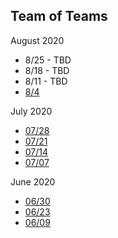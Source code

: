 ## Team of Teams

August 2020
- 8/25 - TBD
- 8/18 - TBD
- 8/11 - TBD
- [8/4](https://drive.google.com/file/d/1wa0av_riHEbdGTBo4ya6-2XDpPx4_XAz/view?usp=sharing)

July 2020
- [07/28](https://drive.google.com/open?id=15UHjA9J7bo_oJg3rbqaJq2gsjXexLyF5)
- [07/21](https://drive.google.com/file/d/1OplYBZac4n-hOXWU0jQCooyzSTWuTUYl/view?usp=sharing)
- [07/14](https://drive.google.com/file/d/1dzerilZ710yRTKfie8RmP23N3Kt4rkkr/view?usp=sharing) 
- [07/07](https://drive.google.com/file/d/1aQOWd8QctjMkxiYG9cAamiAm9fFWHl6x/view?usp=sharing)
	
June 2020
- [06/30](https://drive.google.com/file/d/1e-5CLsJ1C4yUgG_1ca1XAe6ASNOnvdfB/view?usp=sharing) 
- [06/23](https://drive.google.com/file/d/1gBLFak0ARnCYkvvaeGKMXt6pz3FZTusS/view?usp=sharing)
- [06/09](https://drive.google.com/file/d/1c2B1QxbrkfO8O-vjLz7gH9xDALzywAAG/view?usp=sharing) 


